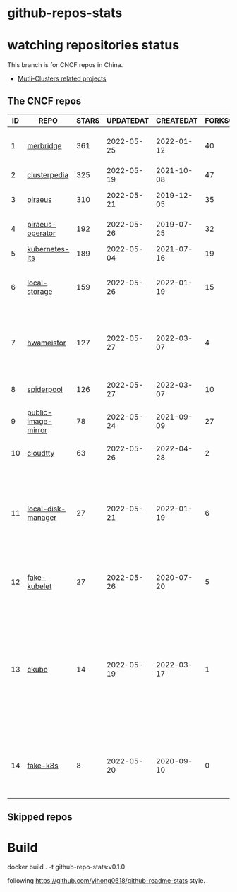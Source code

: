 # github-repos-stats

# watching repositories status

This branch is for CNCF repos in China.
- [Mutli-Clusters related projects](https://github.com/pacoxu/github-repos-stats/tree/multi-clusters)


<!--START_SECTION:github_repos-->
## The CNCF repos
| ID |                                   REPO                                   | STARS | UPDATEDAT  | CREATEDAT  | FORKSCOUNT |                                                                                                                     DESCRIPTIONS                                                                                                                     |
|----|--------------------------------------------------------------------------|-------|------------|------------|------------|------------------------------------------------------------------------------------------------------------------------------------------------------------------------------------------------------------------------------------------------------|
|  1 | [merbridge](https://github.com/merbridge/merbridge)                      |   361 | 2022-05-25 | 2022-01-12 |         40 | Use eBPF to speed up your Service Mesh like crossing an Einstein-Rosen Bridge.                                                                                                                                                                       |
|  2 | [clusterpedia](https://github.com/clusterpedia-io/clusterpedia)          |   325 | 2022-05-19 | 2021-10-08 |         47 | The Encyclopedia of Kubernetes clusters                                                                                                                                                                                                              |
|  3 | [piraeus](https://github.com/piraeusdatastore/piraeus)                   |   310 | 2022-05-21 | 2019-12-05 |         35 | High Available Datastore for Kubernetes                                                                                                                                                                                                              |
|  4 | [piraeus-operator](https://github.com/piraeusdatastore/piraeus-operator) |   192 | 2022-05-26 | 2019-07-25 |         32 | The Piraeus Operator manages LINSTOR clusters in Kubernetes.                                                                                                                                                                                         |
|  5 | [kubernetes-lts](https://github.com/klts-io/kubernetes-lts)              |   189 | 2022-05-04 | 2021-07-16 |         19 | Kubernetes LTS(long term support)                                                                                                                                                                                                                    |
|  6 | [local-storage](https://github.com/hwameistor/local-storage)             |   159 | 2022-05-26 | 2022-01-19 |         15 | Local Storage is one of HwameiStor components. It will provision the local LVM volume.                                                                                                                                                               |
|  7 | [hwameistor](https://github.com/hwameistor/hwameistor)                   |   127 | 2022-05-27 | 2022-03-07 |          4 | HwameiStor system will be deployed by using Helm Charts, including Local Storage, Local Disk Manager, and Scheduler.                                                                                                                                 |
|  8 | [spiderpool](https://github.com/spidernet-io/spiderpool)                 |   126 | 2022-05-27 | 2022-03-07 |         10 | ipam for kubernetes  https://spidernet-io.github.io/spiderpool/                                                                                                                                                                                      |
|  9 | [public-image-mirror](https://github.com/DaoCloud/public-image-mirror)   |    78 | 2022-05-24 | 2021-09-09 |         27 | 很多镜像都在国外。比如 gcr 。国内下载很慢，需要加速。                                                                                                                                                                                                |
| 10 | [cloudtty](https://github.com/cloudtty/cloudtty)                         |    63 | 2022-05-26 | 2022-04-28 |          2 | A Friendly Kubernetes CloudShell (Web Terminal) !                                                                                                                                                                                                    |
| 11 | [local-disk-manager](https://github.com/hwameistor/local-disk-manager)   |    27 | 2022-05-21 | 2022-01-19 |          6 | Local Disk Manager is one of HwameiStor components. It will manage all the local disks of the HwameiStor nodes, including provision local Disk volume, and disk health management.                                                                   |
| 12 | [fake-kubelet](https://github.com/wzshiming/fake-kubelet)                |    27 | 2022-05-26 | 2020-07-20 |          5 | This is a fake kubelet. The pod on this node will always be in the ready state, but no process will be started.                                                                                                                                      |
| 13 | [ckube](https://github.com/DaoCloud/ckube)                               |    14 | 2022-05-19 | 2022-03-17 |          1 | Kubernetes APIServer 高性能代理组件，代理 APIServer 的 List 请求，其它类型的请求会直接反向代理到原生 APIServer。 CKube 还额外支持了分页、搜索和索引等功能。 并且，CKube 100% 兼容原生 kubectl 和 kube client sdk，只需要简单的配置即可实现全局替换。 |
| 14 | [fake-k8s](https://github.com/wzshiming/fake-k8s)                        |     8 | 2022-05-20 | 2020-09-10 |          0 | Run the fake k8s with docker-compose, It can be used as an alternative to Kind in some scenarios where you don’t need to actually run the Pod                                                                                                        |



## Skipped repos
<!--END_SECTION:github_repos-->

# Build

docker build . -t github-repo-stats:v0.1.0

following https://github.com/yihong0618/github-readme-stats style.

